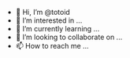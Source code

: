 - 👋 Hi, I’m @totoid
- 👀 I’m interested in ...
- 🌱 I’m currently learning ...
- 💞️ I’m looking to collaborate on ...
- 📫 How to reach me ...

<!---
totoid/totoid is a ✨ special ✨ repository because its `README.md` (this file) appears on your GitHub profile.
You can click the Preview link to take a look at your changes.
--->
